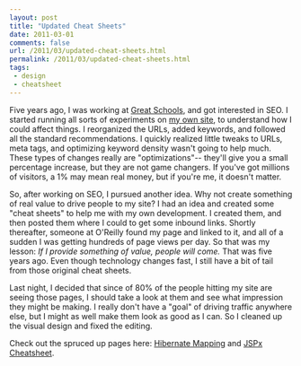 ```yaml
---
layout: post
title: "Updated Cheat Sheets"
date: 2011-03-01
comments: false
url: /2011/03/updated-cheat-sheets.html
permalink: /2011/03/updated-cheat-sheets.html
tags:
 - design
 - cheatsheet
---
```


Five years ago, I was working at [Great Schools](http://greatschools.org), and got interested in SEO. I started running all sorts of experiments on [my own site](http://ndpsoftware.com), to understand how I could affect things. I reorganized the URLs, added keywords, and followed all the standard recommendations. I quickly realized little tweaks to URLs, meta tags, and optimizing keyword density wasn't going to help much. These types of changes really are "optimizations"-- they'll give you a small percentage increase, but they are not game changers. If you've got millions of visitors, a 1% may mean real money, but if you're me, it doesn't matter.   
  
So, after working on SEO, I pursued another idea. Why not create something of real value to drive people to my site? I had an idea and created some "cheat sheets" to help me with my own development. I created them, and then posted them where I could to get some inbound links. Shortly thereafter, someone at O'Reilly found my page and linked to it, and all of a sudden I was getting hundreds of page views per day. So that was my lesson: _If I provide something of value, people will come._ That was five years ago. Even though technology changes fast, I still have a bit of tail from those original cheat sheets.   
  
Last night, I decided that since of 80% of the people hitting my site are seeing those pages, I should take a look at them and see what impression they might be making. I really don't have a "goal" of driving traffic anywhere else, but I might as well make them look as good as I can. So I cleaned up the visual design and fixed the editing.   
  
Check out the spruced up pages here: [Hibernate Mapping](http://ndpsoftware.com/HibernateMappingCheatSheet.html) and [JSPx Cheatsheet](http://ndpsoftware.com/JSPXMLCheatSheet.html).

